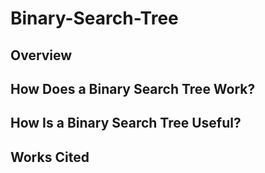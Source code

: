 # Binary-Search-Tree

## Overview


## How Does a Binary Search Tree Work?


## How Is a Binary Search Tree Useful?


## Works Cited

